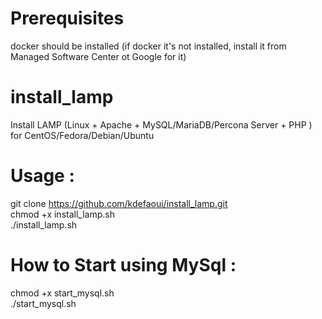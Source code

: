 # Prerequisites
docker should be installed (if docker it's not installed, install it from Managed Software Center ot Google for it)
# install_lamp
Install LAMP (Linux + Apache + MySQL/MariaDB/Percona Server + PHP ) for CentOS/Fedora/Debian/Ubuntu
# Usage :
git clone https://github.com/kdefaoui/install_lamp.git<br />
chmod +x install_lamp.sh<br />
./install_lamp.sh
# How to Start using MySql :
chmod +x start_mysql.sh<br />
./start_mysql.sh
